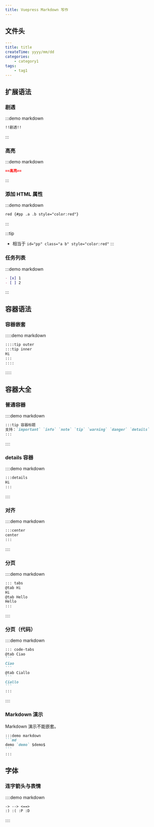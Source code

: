 ```yaml
---
title: Vuepress Markdown 写作
---
```


## 文件头

```yaml
---
title: title
createTime: yyyy/mm/dd
categories:
    - category1
tags:
    - tag1
---
```

## 扩展语法

### 剧透

:::demo markdown
```md
!!剧透!!
```
:::

### 高亮

:::demo markdown
```md
==高亮==
```
:::

### 添加 HTML 属性

:::demo markdown
```md
red {#pp .a .b style="color:red"}
```
:::

:::tip
- 相当于 `id="pp" class="a b" style="color:red"`
:::

### 任务列表

:::demo markdown
```md
- [x] 1
- [ ] 2
```
:::

## 容器语法

### 容器嵌套

:::::demo markdown
```md
::::tip outer
:::tip inner
Hi
:::
::::
```
:::::

## 容器大全

### 普通容器

::::demo markdown
```md
:::tip 容器标题
支持：`important` `info` `note` `tip` `warning` `danger` `details`
:::
```
::::

### details 容器

::::demo markdown
```md
:::details
Hi
:::
```
::::

### 对齐

::::demo markdown
```md
:::center
center
:::
```
::::

### 分页

::::demo markdown
```md
::: tabs
@tab Hi
Hi
@tab Hello
Hello
:::
```
::::

### 分页（代码）

::::demo markdown
````md
::: code-tabs
@tab Ciao
```
Ciao
```
@tab Ciallo
```
Ciallo
```
:::
````
::::

### Markdown 演示

Markdown 演示不能嵌套。

````md
:::demo markdown
```md
demo `demo` $demo$
```
:::
````

## 字体

### 连字箭头与表情

::::demo markdown
```md
-> --> <==>  
:) :( :P :D
```
::::
